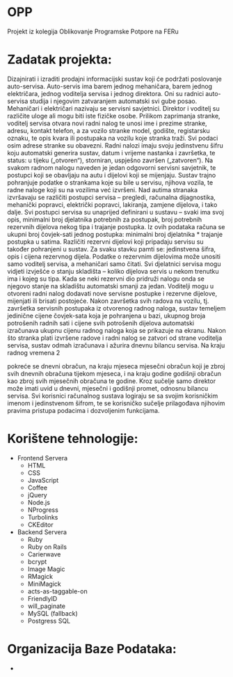 OPP
===

Projekt iz kolegija Oblikovanje Programske Potpore na FERu

Zadatak projekta:
===
 Dizajnirati i izraditi prodajni informacijski sustav koji će podržati poslovanje auto-servisa. Auto-servis 
 ima barem jednog mehaničara, barem jednog električara, jednog voditelja servisa i jednog direktora. 
 Oni su radnici auto-servisa studija i njegovim zatvaranjem automatski svi gube posao. Mehaničari i 
 električari nazivaju se servisni savjetnici. Direktor i voditelj su različite uloge ali mogu biti iste fizičke 
 osobe. 
 Prilikom zaprimanja stranke, voditelj servisa otvara novi radni nalog te unosi ime i prezime stranke, 
 adresu, kontakt telefon, a za vozilo stranke model, godište, registarsku oznaku, te opis kvara ili 
 postupaka na vozilu koje stranka traži. Svi podaci osim adrese stranke su obavezni. Radni nalozi imaju 
 svoju jedinstvenu šifru koju automatski generira sustav, datum i vrijeme nastanka i završetka, te 
 status: u tijeku („otvoren“), storniran, uspješno završen („zatvoren“). Na svakom radnom nalogu 
 naveden je jedan odgovorni servisni savjetnik, te postupci koji se obavljaju na autu i dijelovi koji se 
 mijenjaju. Sustav trajno pohranjuje podatke o strankama koje su bile u servisu, njihova vozila, te 
 radne naloge koji su na vozilima već izvršeni. 
 Nad autima stranaka izvršavaju se različiti postupci servisa – pregledi, računalna dijagnostika, 
 mehanički popravci, električki popravci, lakiranja, zamjene dijelova, i tako dalje. Svi postupci servisa 
 su unaprijed definirani u sustavu – svaki ima svoj opis, minimalni broj djelatnika potrebnih za 
 postupak, broj potrebnih rezervnih dijelova nekog tipa i trajanje postupka. Iz ovih podataka računa se 
 ukupni broj čovjek-sati jednog postupka: minimalni broj djelatnika * trajanje postupka u satima. 
 Različiti rezervni dijelovi koji pripadaju servisu su također pohranjeni u sustav. Za svaku stavku pamti 
 se: jedinstvena šifra, opis i cijena rezervnog dijela. Podatke o rezervnim dijelovima može unositi samo 
 voditelj servisa, a mehaničari samo čitati. Svi djelatnici servisa mogu vidjeti izvješće o stanju skladišta 
 – koliko dijelova servis u nekom trenutku ima i kojeg su tipa. Kada se neki rezervni dio pridruži nalogu 
 onda se njegovo stanje na skladištu automatski smanji za jedan. Voditelji mogu u otvoreni radni nalog 
 dodavati nove servisne postupke i rezervne dijelove, mijenjati ili brisati postojeće. 
 Nakon završetka svih radova na vozilu, tj. završetka servisnih postupaka iz otvorenog radnog naloga, 
 sustav temeljem jedinične cijene čovjek-sata koja je pohranjena u bazi, ukupnog broja potrošenih 
 radnih sati i cijene svih potrošenih dijelova automatski izračunava ukupnu cijenu radnog naloga koja 
 se prikazuje na ekranu. Nakon što stranka plati izvršene radove i radni nalog se zatvori od strane 
 voditelja servisa, sustav odmah izračunava i ažurira dnevnu bilancu servisa. Na kraju radnog vremena 2 
  
 pokreće se dnevni obračun, na kraju mjeseca mjesečni obračun koji je zbroj svih dnevnih obračuna 
 tijekom mjeseca, i na kraju godine godišnji obračun kao zbroj svih mjesečnih obračuna te godine. 
 Kroz sučelje samo direktor može imati uvid u dnevni, mjesečni i godišnji promet, odnosnu bilancu 
 servisa. Svi korisnici računalnog sustava logiraju se sa svojim korisničkim imenom i jedinstvenom 
 šifrom, te se korisničko sučelje prilagođava njihovim pravima pristupa podacima i dozvoljenim 
 funkcijama. 

 
Korištene tehnologije:
===
  - Frontend Servera
     - HTML
     - CSS
     - JavaScript
     - Coffee
     - jQuery
     - Node.js
     - NProgress
     - Turbolinks
     - CKEditor
  - Backend Servera
     - Ruby
     - Ruby on Rails
     - Carierwave
     - bcrypt
     - Image Magic
     - RMagick
     - MiniMagick
     - acts-as-taggable-on
     - FriendlyID
     - will_paginate
     - MySQL (fallback)
     - Postgress SQL
  
Organizacija Baze Podataka:
===
 - 
